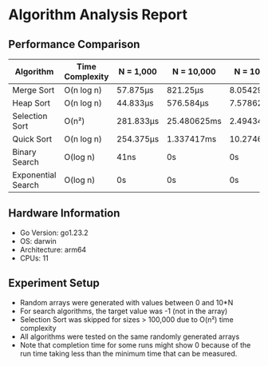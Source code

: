 # Algorithm Analysis Report

## Performance Comparison

| Algorithm | Time Complexity | N = 1,000 | N = 10,000 | N = 100,000 | N = 1,000,000 |
|-----------|----------------|-----------|------------|-------------|-------------|
| Merge Sort | O(n log n) | 57.875µs | 821.25µs | 8.054292ms | 80.162625ms |
| Heap Sort | O(n log n) | 44.833µs | 576.584µs | 7.578625ms | 92.210125ms |
| Selection Sort | O(n²) | 281.833µs | 25.480625ms | 2.494347917s | 4m17.541171375s |
| Quick Sort | O(n log n) | 254.375µs | 1.337417ms | 10.274667ms | 70.553708ms |
| Binary Search | O(log n) | 41ns | 0s | 0s | 83ns |
| Exponential Search | O(log n) | 0s | 0s | 0s | 41ns |

## Hardware Information

- Go Version: go1.23.2
- OS: darwin
- Architecture: arm64
- CPUs: 11

## Experiment Setup

- Random arrays were generated with values between 0 and 10*N
- For search algorithms, the target value was -1 (not in the array)
- Selection Sort was skipped for sizes > 100,000 due to O(n²) time complexity
- All algorithms were tested on the same randomly generated arrays
- Note that completion time for some runs might show 0 because of the run time taking less than the minimum time that can be measured.
